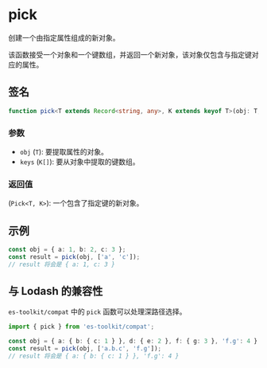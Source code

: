 # pick

创建一个由指定属性组成的新对象。

该函数接受一个对象和一个键数组，并返回一个新对象，该对象仅包含与指定键对应的属性。

## 签名

```typescript
function pick<T extends Record<string, any>, K extends keyof T>(obj: T, keys: K[]): Pick<T, K>;
```

### 参数

- `obj` (`T`): 要提取属性的对象。
- `keys` (`K[]`): 要从对象中提取的键数组。

### 返回值

(`Pick<T, K>`): 一个包含了指定键的新对象。

## 示例

```typescript
const obj = { a: 1, b: 2, c: 3 };
const result = pick(obj, ['a', 'c']);
// result 将会是 { a: 1, c: 3 }
```

## 与 Lodash 的兼容性

`es-toolkit/compat` 中的 `pick` 函数可以处理深路径选择。

```typescript
import { pick } from 'es-toolkit/compat';

const obj = { a: { b: { c: 1 } }, d: { e: 2 }, f: { g: 3 }, 'f.g': 4 };
const result = pick(obj, ['a.b.c', 'f.g']);
// result 将会是 { a: { b: { c: 1 } }, 'f.g': 4 }
```
